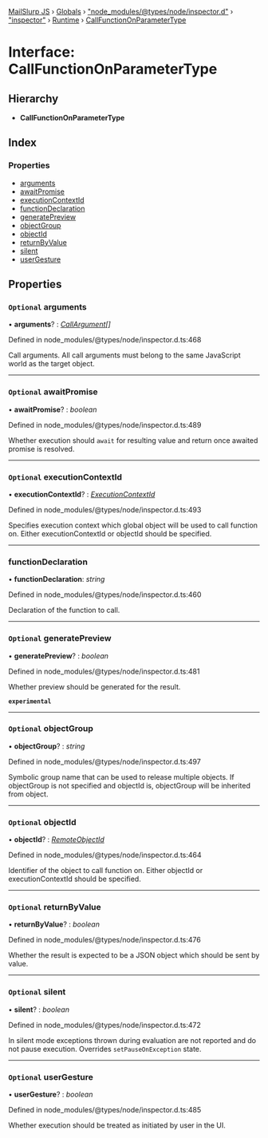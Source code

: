 [MailSlurp JS](../README.md) › [Globals](../globals.md) › ["node_modules/@types/node/inspector.d"](../modules/_node_modules__types_node_inspector_d_.md) › ["inspector"](../modules/_node_modules__types_node_inspector_d_._inspector_.md) › [Runtime](../modules/_node_modules__types_node_inspector_d_._inspector_.runtime.md) › [CallFunctionOnParameterType](_node_modules__types_node_inspector_d_._inspector_.runtime.callfunctiononparametertype.md)

# Interface: CallFunctionOnParameterType

## Hierarchy

* **CallFunctionOnParameterType**

## Index

### Properties

* [arguments](_node_modules__types_node_inspector_d_._inspector_.runtime.callfunctiononparametertype.md#optional-arguments)
* [awaitPromise](_node_modules__types_node_inspector_d_._inspector_.runtime.callfunctiononparametertype.md#optional-awaitpromise)
* [executionContextId](_node_modules__types_node_inspector_d_._inspector_.runtime.callfunctiononparametertype.md#optional-executioncontextid)
* [functionDeclaration](_node_modules__types_node_inspector_d_._inspector_.runtime.callfunctiononparametertype.md#functiondeclaration)
* [generatePreview](_node_modules__types_node_inspector_d_._inspector_.runtime.callfunctiononparametertype.md#optional-generatepreview)
* [objectGroup](_node_modules__types_node_inspector_d_._inspector_.runtime.callfunctiononparametertype.md#optional-objectgroup)
* [objectId](_node_modules__types_node_inspector_d_._inspector_.runtime.callfunctiononparametertype.md#optional-objectid)
* [returnByValue](_node_modules__types_node_inspector_d_._inspector_.runtime.callfunctiononparametertype.md#optional-returnbyvalue)
* [silent](_node_modules__types_node_inspector_d_._inspector_.runtime.callfunctiononparametertype.md#optional-silent)
* [userGesture](_node_modules__types_node_inspector_d_._inspector_.runtime.callfunctiononparametertype.md#optional-usergesture)

## Properties

### `Optional` arguments

• **arguments**? : *[CallArgument](_node_modules__types_node_inspector_d_._inspector_.runtime.callargument.md)[]*

Defined in node_modules/@types/node/inspector.d.ts:468

Call arguments. All call arguments must belong to the same JavaScript world as the target object.

___

### `Optional` awaitPromise

• **awaitPromise**? : *boolean*

Defined in node_modules/@types/node/inspector.d.ts:489

Whether execution should <code>await</code> for resulting value and return once awaited promise is resolved.

___

### `Optional` executionContextId

• **executionContextId**? : *[ExecutionContextId](../modules/_node_modules__types_node_inspector_d_._inspector_.runtime.md#executioncontextid)*

Defined in node_modules/@types/node/inspector.d.ts:493

Specifies execution context which global object will be used to call function on. Either executionContextId or objectId should be specified.

___

###  functionDeclaration

• **functionDeclaration**: *string*

Defined in node_modules/@types/node/inspector.d.ts:460

Declaration of the function to call.

___

### `Optional` generatePreview

• **generatePreview**? : *boolean*

Defined in node_modules/@types/node/inspector.d.ts:481

Whether preview should be generated for the result.

**`experimental`** 

___

### `Optional` objectGroup

• **objectGroup**? : *string*

Defined in node_modules/@types/node/inspector.d.ts:497

Symbolic group name that can be used to release multiple objects. If objectGroup is not specified and objectId is, objectGroup will be inherited from object.

___

### `Optional` objectId

• **objectId**? : *[RemoteObjectId](../modules/_node_modules__types_node_inspector_d_._inspector_.runtime.md#remoteobjectid)*

Defined in node_modules/@types/node/inspector.d.ts:464

Identifier of the object to call function on. Either objectId or executionContextId should be specified.

___

### `Optional` returnByValue

• **returnByValue**? : *boolean*

Defined in node_modules/@types/node/inspector.d.ts:476

Whether the result is expected to be a JSON object which should be sent by value.

___

### `Optional` silent

• **silent**? : *boolean*

Defined in node_modules/@types/node/inspector.d.ts:472

In silent mode exceptions thrown during evaluation are not reported and do not pause execution. Overrides <code>setPauseOnException</code> state.

___

### `Optional` userGesture

• **userGesture**? : *boolean*

Defined in node_modules/@types/node/inspector.d.ts:485

Whether execution should be treated as initiated by user in the UI.
